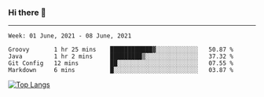 ### Hi there 👋
---
<!--START_SECTION:waka-->
```text
Week: 01 June, 2021 - 08 June, 2021

Groovy       1 hr 25 mins    ████████████▓░░░░░░░░░░░░   50.87 % 
Java         1 hr 2 mins     █████████▒░░░░░░░░░░░░░░░   37.32 % 
Git Config   12 mins         ██░░░░░░░░░░░░░░░░░░░░░░░   07.55 % 
Markdown     6 mins          █░░░░░░░░░░░░░░░░░░░░░░░░   03.87 % 
```
<!--END_SECTION:waka-->

[![Top Langs](https://github-readme-stats.vercel.app/api/top-langs/?username=HyunAh-iia&layout=compact)](https://github.com/anuraghazra/github-readme-stats)
<!--
**HyunAh-iia/HyunAh-iia** is a ✨ _special_ ✨ repository because its `README.md` (this file) appears on your GitHub profile.

Here are some ideas to get you started:

- 🔭 I’m currently working on ...
- 🌱 I’m currently learning ...
- 👯 I’m looking to collaborate on ...
- 🤔 I’m looking for help with ...
- 💬 Ask me about ...
- 📫 How to reach me: ...
- 😄 Pronouns: ...
- ⚡ Fun fact: ...
-->
